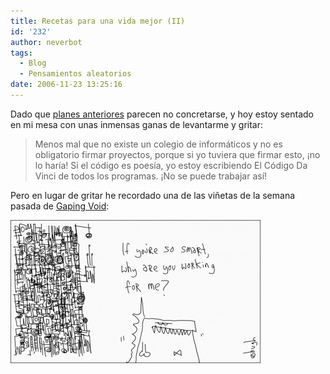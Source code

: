 ```yaml
---
title: Recetas para una vida mejor (II)
id: '232'
author: neverbot
tags:
  - Blog
  - Pensamientos aleatorios
date: 2006-11-23 13:25:16
---
```


Dado que [planes anteriores](https://www.neverbot.com/recetas-para-una-vida-mejor/) parecen no concretarse, y hoy estoy sentado en mi mesa con unas inmensas ganas de levantarme y gritar:

> Menos mal que no existe un colegio de informáticos y no es obligatorio firmar proyectos, porque si yo tuviera que firmar esto, ¡no lo haría! Si el código es poesía, yo estoy escribiendo El Código Da Vinci de todos los programas. ¡No se puede trabajar así!

Pero en lugar de gritar he recordado una de las viñetas de la semana pasada de [Gaping Void](http://www.gapingvoid.com/):

[![Gaping Void, por Hugh MacLeod](./recetas-para-una-vida-mejor-ii/gapingvoid_smart.jpg "Gaping Void, por Hugh MacLeod")](http://www.gapingvoid.com/widget/viewtoon.php?id=20061119 "Gaping Void, por Hugh MacLeod")
